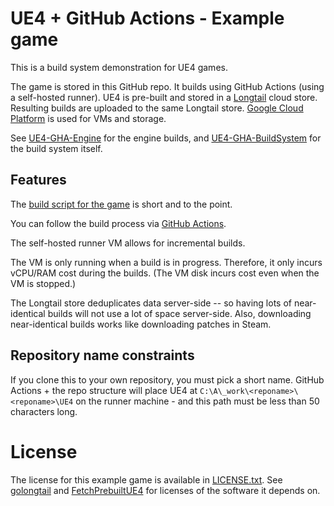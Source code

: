 
# UE4 + GitHub Actions - Example game

This is a build system demonstration for UE4 games.

The game is stored in this GitHub repo. It builds using GitHub Actions (using a self-hosted runner). UE4 is pre-built and stored in a [Longtail](https://github.com/DanEngelbrecht/longtail) cloud store. Resulting builds are uploaded to the same Longtail store. [Google Cloud Platform](https://cloud.google.com/gcp) is used for VMs and storage.

See [UE4-GHA-Engine](https://github.com/falldamagestudio/UE4-GHA-Engine) for the engine builds, and [UE4-GHA-BuildSystem](https://github.com/falldamagestudio/UE4-GHA-BuildSystem) for the build system itself.

## Features

The [build script for the game](.github/workflows/build.yaml) is short and to the point.

You can follow the build process via [GitHub Actions](https://github.com/falldamagestudio/UE4-GHA-Engine/actions).

The self-hosted runner VM allows for incremental builds.

The VM is only running when a build is in progress. Therefore, it only incurs vCPU/RAM cost during the builds. (The VM disk incurs cost even when the VM is stopped.)

The Longtail store deduplicates data server-side -- so having lots of near-identical builds will not use a lot of space server-side. Also, downloading near-identical builds works like downloading patches in Steam.

## Repository name constraints

If you clone this to your own repository, you must pick a short name. GitHub Actions + the repo structure will place UE4 at `C:\A\_work\<reponame>\<reponame>\UE4` on the runner machine - and this path must be less than 50 characters long.

# License

The license for this example game is available in [LICENSE.txt](LICENSE.txt). See [golongtail](https://github.com/DanEngelbrecht/golongtail) and [FetchPrebuiltUE4](https://github.com/falldamagestudio/FetchPrebuiltUE4) for licenses of the software it depends on.
